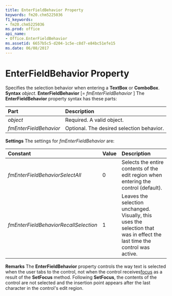 ```yaml
---
title: EnterFieldBehavior Property
keywords: fm20.chm5225036
f1_keywords:
- fm20.chm5225036
ms.prod: office
api_name:
- Office.EnterFieldBehavior
ms.assetid: 6657b5c5-d204-1c5e-c8d7-e84bc51efe15
ms.date: 06/08/2017
---
```



# EnterFieldBehavior Property



Specifies the selection behavior when entering a  **TextBox** or **ComboBox**.
 **Syntax**
 _object_. **EnterFieldBehavior** [= _fmEnterFieldBehavior_ ]
The  **EnterFieldBehavior** property syntax has these parts:


|**Part**|**Description**|
|:-----|:-----|
| _object_|Required. A valid object.|
| _fmEnterFieldBehavior_|Optional. The desired selection behavior.|

 **Settings**
The settings for  _fmEnterFieldBehavior_ are:


|**Constant**|**Value**|**Description**|
|:-----|:-----|:-----|
| _fmEnterFieldBehaviorSelectAll_|0|Selects the entire contents of the edit region when entering the control (default).|
| _fmEnterFieldBehaviorRecallSelection_|1|Leaves the selection unchanged. Visually, this uses the selection that was in effect the last time the control was active.|

 **Remarks**
The  **EnterFieldBehavior** property controls the way text is selected when the user tabs to the control, not when the control receives[focus](../../Glossary/vbe-glossary.md) as a result of the **SetFocus** method. Following **SetFocus**, the contents of the control are not selected and the insertion point appears after the last character in the control's edit region.

